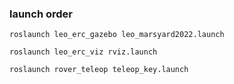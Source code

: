 ### launch order
`roslaunch leo_erc_gazebo leo_marsyard2022.launch`

`roslaunch leo_erc_viz rviz.launch`

`roslaunch rover_teleop teleop_key.launch`
